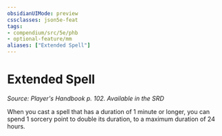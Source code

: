 ```yaml
---
obsidianUIMode: preview
cssclasses: json5e-feat
tags:
- compendium/src/5e/phb
- optional-feature/mm
aliases: ["Extended Spell"]
---
```

# Extended Spell
*Source: Player's Handbook p. 102. Available in the <span title='Systems Reference Document (5.1)'>SRD</span>*  

When you cast a spell that has a duration of 1 minute or longer, you can spend 1 sorcery point to double its duration, to a maximum duration of 24 hours.